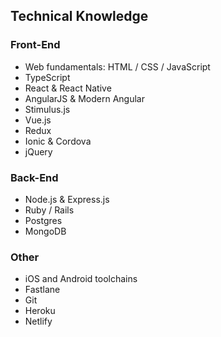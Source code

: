 ## Technical Knowledge

### Front-End

- Web fundamentals: HTML / CSS / JavaScript
- TypeScript
- React & React Native
- AngularJS & Modern Angular
- Stimulus.js
- Vue.js
- Redux
- Ionic & Cordova
- jQuery

### Back-End

- Node.js & Express.js
- Ruby / Rails
- Postgres
- MongoDB

### Other

- iOS and Android toolchains
- Fastlane
- Git
- Heroku
- Netlify
